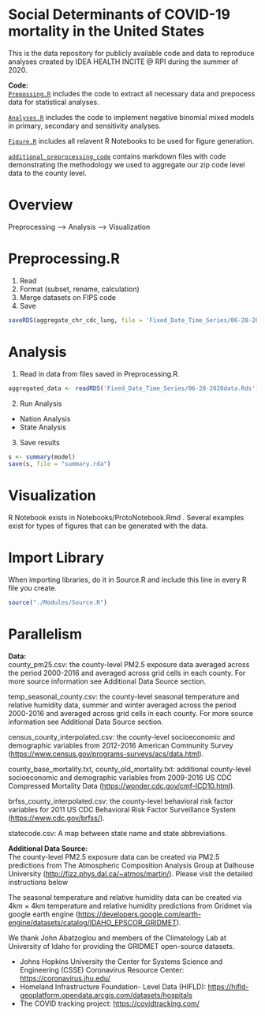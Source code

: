# Social Determinants of COVID-19 mortality in the United States
This is the data repository for publicly available code and data to reproduce analyses created by IDEA HEALTH INCITE @ RPI during the summer of 2020.

<b>Code: </b><br>
[`Prepossing.R`](https://github.com/TheRensselaerIDEA/COVID-Notebooks/tree/PM_COVID/Preprocessing.R) includes the code to extract all necessary data and prepocess data for statistical analyses.

[`Analyses.R`](https://github.com/TheRensselaerIDEA/COVID-Notebooks/tree/PM_COVID/Analyses.R) includes the code to implement negative binomial mixed models in primary, secondary and sensitivity analyses.

[`Figure.R`](https://github.com/TheRensselaerIDEA/COVID-Notebooks/tree/PM_COVID/PM_Notebook/*.Rmd) 
includes all relavent R Notebooks to be used for figure generation.


[`additional_preprocessing_code`](https://github.com/wxwx1993/PM_COVID/tree/master/additional_preprocessing_code) contains markdown files with code demonstrating the methodology we used to aggregate our zip code level data to the county level.


# Overview

Preprocessing --> Analysis --> Visualization

# Preprocessing.R

1. Read
2. Format (subset, rename, calculation)
3. Merge datasets on FIPS code
4. Save

```R
saveRDS(aggregate_chr_cdc_lung, file = 'Fixed_Date_Time_Series/06-28-2020data.Rds')
```

# Analysis

1. Read in data from files saved in Preprocessing.R. 

```R
aggregated_data <- readRDS('Fixed_Date_Time_Series/06-28-2020data.Rds')
```

2. Run Analysis

  - Nation Analysis
  - State Analysis

3. Save results

```R
s <- summary(model)
save(s, file = "summary.rda")
```

# Visualization

R Notebook exists in Notebooks/ProtoNotebook.Rmd . Several examples exist for types of figures that can be generated with the data. 

# Import Library

When importing libraries, do it in Source.R and include this line in every R file you create.

```R
source("./Modules/Source.R")
```
# Parallelism


<b>Data: </b><br>
county_pm25.csv: the county-level PM2.5 exposure data averaged across the period 2000-2016 and averaged across grid cells in each county. For more source information see Additional Data Source section.

temp_seasonal_county.csv: the county-level seasonal temperature and relative humidity data, summer and winter averaged across the period 2000-2016 and averaged across grid cells in each county. For more source information see Additional Data Source section.

census_county_interpolated.csv: the county-level socioeconomic and demographic variables from 2012-2016 American Community Survey (https://www.census.gov/programs-surveys/acs/data.html).

county_base_mortality.txt, county_old_mortality.txt: additional county-level socioeconomic and demographic variables from 2009-2016 
US CDC Compressed Mortality Data (https://wonder.cdc.gov/cmf-ICD10.html).

brfss_county_interpolated.csv: the county-level behavioral risk factor variables for 2011 US CDC Behavioral Risk Factor Surveillance System (https://www.cdc.gov/brfss/).

statecode.csv: A map between state name and state abbreviations.

<b>Additional Data Source: </b><br>
The county-level PM2.5 exposure data can be created via PM2.5 predictions from The Atmospheric Composition Analysis Group at Dalhouse University (http://fizz.phys.dal.ca/~atmos/martin/). Please visit the detailed instructions below

The seasonal temperature and relative humidity data can be created via 4km × 4km temperature and relative humidity predictions from Gridmet via google earth engine (https://developers.google.com/earth-engine/datasets/catalog/IDAHO_EPSCOR_GRIDMET).

We thank John Abatzoglou and members of the Climatology Lab at University of Idaho for providing the GRIDMET open-source datasets. 

* Johns Hopkins University the Center for Systems Science and Engineering (CSSE) Coronavirus Resource Center: https://coronavirus.jhu.edu/ <br>
* Homeland Infrastructure Foundation- Level Data (HIFLD): https://hifld-geoplatform.opendata.arcgis.com/datasets/hospitals <br>
* The COVID tracking project: https://covidtracking.com/ <br>

